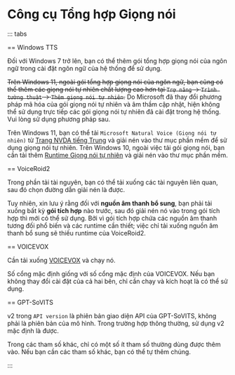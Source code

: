 # Công cụ Tổng hợp Giọng nói

::: tabs

== Windows TTS

Đối với Windows 7 trở lên, bạn có thể thêm gói tổng hợp giọng nói của ngôn ngữ trong cài đặt ngôn ngữ của hệ thống để sử dụng.

~~Trên Windows 11, ngoài gói tổng hợp giọng nói của ngôn ngữ, bạn cũng có thể thêm các giọng nói tự nhiên chất lượng cao hơn tại `Trợ năng` -> `Trình tường thuật` -> `Thêm giọng nói tự nhiên`.~~ Do Microsoft đã thay đổi phương pháp mã hóa của gói giọng nói tự nhiên và âm thầm cập nhật, hiện không thể sử dụng trực tiếp các gói giọng nói tự nhiên đã cài đặt trong hệ thống. Vui lòng sử dụng phương pháp sau.

Trên Windows 11, bạn có thể tải `Microsoft Natural Voice (Giọng nói tự nhiên)` từ [Trang NVDA tiếng Trung](https://www.nvdacn.com/index.php/tts.html) và giải nén vào thư mục phần mềm để sử dụng giọng nói tự nhiên. Trên Windows 10, ngoài việc tải gói giọng nói, bạn cần tải thêm [Runtime Giọng nói tự nhiên](https://lunatranslator.org/Resource/microsoft.cognitiveservices.speech) và giải nén vào thư mục phần mềm.

== VoiceRoid2

Trong phần tải tài nguyên, bạn có thể tải xuống các tài nguyên liên quan, sau đó chọn đường dẫn giải nén là được.

Tuy nhiên, xin lưu ý rằng đối với **nguồn âm thanh bổ sung**, bạn phải tải xuống bất kỳ **gói tích hợp** nào trước, sau đó giải nén nó vào trong gói tích hợp thì mới có thể sử dụng. Bởi vì gói tích hợp chứa các nguồn âm thanh tương đối phổ biến và các runtime cần thiết; việc chỉ tải xuống nguồn âm thanh bổ sung sẽ thiếu runtime của VoiceRoid2.

== VOICEVOX

Cần tải xuống [VOICEVOX](https://github.com/VOICEVOX/voicevox/releases) và chạy nó.

Số cổng mặc định giống với số cổng mặc định của VOICEVOX. Nếu bạn không thay đổi cài đặt của cả hai bên, chỉ cần chạy và kích hoạt là có thể sử dụng.

== GPT-SoVITS

v2 trong `API version` là phiên bản giao diện API của GPT-SoVITS, không phải là phiên bản của mô hình. Trong trường hợp thông thường, sử dụng v2 mặc định là được.

Trong các tham số khác, chỉ có một số ít tham số thường dùng được thêm vào. Nếu bạn cần các tham số khác, bạn có thể tự thêm chúng.

:::